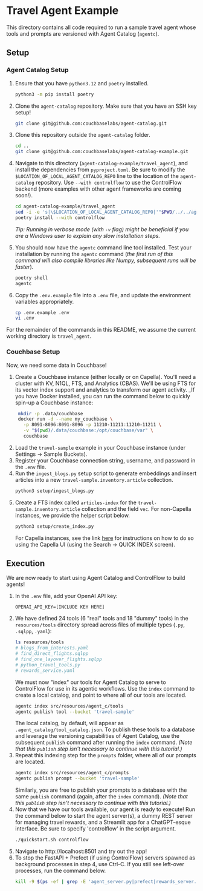 # Travel Agent Example

This directory contains all code required to run a sample travel agent whose tools and prompts are versioned with
Agent Catalog (`agentc`).

## Setup

### Agent Catalog Setup

1. Ensure that you have `python3.12` and `poetry` installed.
   ```bash
   python3 -m pip install poetry
   ```

2. Clone the `agent-catalog` repository.
   Make sure that you have an SSH key setup!

   ```bash
   git clone git@github.com:couchbaselabs/agent-catalog.git
   ```

3. Clone this repository outside the `agent-catalog` folder.

   ```bash
   cd ..
   git clone git@github.com:couchbaselabs/agent-catalog-example.git
   ```

4. Navigate to this directory (`agent-catalog-example/travel_agent`), and install the dependencies from `pyproject.toml`.
   Be sure to modify the `$LOCATION_OF_LOCAL_AGENT_CATALOG_REPO` line to the location of the `agent-catalog` repository.
   Use `--with controlflow` to use the ControlFlow backend (more examples with other agent frameworks are coming soon!).

   ```bash
   cd agent-catalog-example/travel_agent
   sed -i -e 's|\$LOCATION_OF_LOCAL_AGENT_CATALOG_REPO|'"$PWD/../../agent-catalog"'|g' pyproject.toml
   poetry install --with controlflow
   ```

   _Tip: Running in verbose mode (with `-v` flag) might be beneficial if you are a Windows user to explain any slow
   installation steps._

5. You should now have the `agentc` command line tool installed.
   Test your installation by running the `agentc` command (_the first run of this command will also compile libraries
   like Numpy, subsequent runs will be faster_).

   ```bash
   poetry shell
   agentc
   ```

6. Copy the `.env.example` file into a `.env` file, and update the environment variables appropriately.

   ```bash
   cp .env.example .env
   vi .env
   ```

For the remainder of the commands in this README, we assume the current working directory is `travel_agent`.

### Couchbase Setup

Now, we need some data in Couchbase!

1. Create a Couchbase instance (either locally or on Capella).
   You'll need a cluster with KV, N1QL, FTS, and Analytics (CBAS).
   We'll be using FTS for its vector index support and analytics to transform our agent activity.
   _If you have Docker installed, you can run the command below to quickly spin-up a Couchbase instance:
   ```bash
    mkdir -p .data/couchbase
    docker run -d --name my_couchbase \
      -p 8091-8096:8091-8096 -p 11210-11211:11210-11211 \
      -v "$(pwd)/.data/couchbase:/opt/couchbase/var" \
      couchbase
   ```
2. Load the `travel-sample` example in your Couchbase instance (under Settings -> Sample Buckets).
3. Register your Couchbase connection string, username, and password in the `.env` file.
4. Run the `ingest_blogs.py` setup script to generate embeddings and insert articles into a new
   `travel-sample.inventory.article` collection.
   ```bash
   python3 setup/ingest_blogs.py
   ```
5. Create a FTS index called `articles-index` for the `travel-sample.inventory.article` collection and the field `vec`.
   For non-Capella instances, we provide the helper script below.
   ```bash
   python3 setup/create_index.py
   ```
   For Capella instances, see the link
   [here](https://docs.couchbase.com/cloud/vector-search/create-vector-search-index-ui.html) for instructions on how
   to do so using the Capella UI (using the Search -> QUICK INDEX screen).

## Execution

We are now ready to start using Agent Catalog and ControlFlow to build agents!

1. In the `.env` file, add your OpenAI API key:
   ```
   OPENAI_API_KEY=[INCLUDE KEY HERE]
   ```
2. We have defined 24 tools (6 "real" tools and 18 "dummy" tools) in the `resources/tools` directory spread across files
   of multiple types (`.py`, `.sqlpp`, `.yaml`):
   ```bash
   ls resources/tools
   # blogs_from_interests.yaml
   # find_direct_flights.sqlpp
   # find_one_layover_flights.sqlpp
   # python_travel_tools.py
   # rewards_service.yaml
   ```
   We must now "index" our tools for Agent Catalog to serve to ControlFlow for use in its agentic workflows.
   Use the `index` command to create a local catalog, and point to where all of our tools are located.
   ```bash
   agentc index src/resources/agent_c/tools
   agentc publish tool --bucket 'travel-sample'
   ```
   The local catalog, by default, will appear as `.agent_catalog/tool_catalog.json`.
   To publish these tools to a database and leverage the versioning capabilities of Agent Catalog, use the subsequent
   `publish` command after running the `index` command. _(Note that this `publish` step isn't necessary to continue with
   this tutorial.)_
3. Repeat this indexing step for the `prompts` folder, where all of our prompts are located.
   ```bash
   agentc index src/resources/agent_c/prompts
   agentc publish prompt --bucket 'travel-sample'
   ```
   Similarly, you are free to publish your prompts to a database with the same `publish` command (again, after
   the `index` command). _(Note that this `publish` step isn't necessary to continue with this tutorial.)_
4. Now that we have our tools available, our agent is ready to execute!
   Run the command below to start the agent server(s), a dummy REST server for managing travel rewards, and a
   Streamlit app for a ChatGPT-esque interface.
   Be sure to specify 'controlflow' in the script argument.
   ```bash
   ./quickstart.sh controlflow
   ```
5. Navigate to http://localhost:8501 and try out the app!
6. To stop the FastAPI + Prefect (if using ControlFlow) servers spawned as background processes in step 4, use Ctrl-C.
   If you still see left-over processes, run the command below.
   ```bash
   kill -9 $(ps -ef | grep -E 'agent_server.py|prefect|rewards_server.py|uvicorn' | grep -v 'grep' | awk '{print $2}')
   ```

